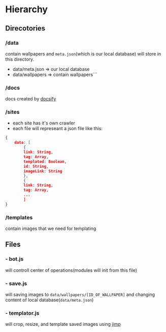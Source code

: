 # Hierarchy

## Direcotories

### /data
contain wallpapers and `meta.json`(which is our local database) will store in this directory.
* data/meta.json => our local database
* data/wallpapers => contain wallpapers```

### /docs
docs created by [docsify](https://docsify.js.org)

### /sites
* each site has it's own crawler
* each file will represeant a json file like this:
``` json
{
    data: [
        {
        link: String,
        tag: Array,
        templated: Boolean,
        id: String,
        imageLink: String
        },
        {
        link: String,
        tag: Array,
        ...
        ]
}
```

### /templates
contain images that we need for templating

## Files

### - bot.js
will controll center of operations(modules will init from this file)

### - save.js
will saving images to `data/wallpapers/[ID_OF_WALLPAPER]` and changing content of local database(`data/meta.json`)

### - templator.js
will crop, resize, and template saved images using [jimp](https://www.npmjs.com/package/jimp)